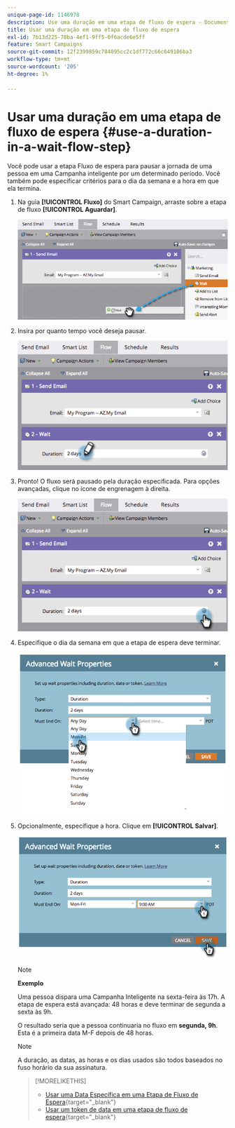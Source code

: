 ```yaml
---
unique-page-id: 1146978
description: Use uma duração em uma etapa de fluxo de espera - Documentação do Marketo - Documentação do produto
title: Usar uma duração em uma etapa de fluxo de espera
exl-id: 7b13d225-78ba-4ef1-9ff5-0f6acde6e5ff
feature: Smart Campaigns
source-git-commit: 12f2399859c784095cc2c1df772c66c649106ba3
workflow-type: tm+mt
source-wordcount: '205'
ht-degree: 1%

---
```


# Usar uma duração em uma etapa de fluxo de espera {#use-a-duration-in-a-wait-flow-step}

Você pode usar a etapa Fluxo de espera para pausar a jornada de uma pessoa em uma Campanha inteligente por um determinado período. Você também pode especificar critérios para o dia da semana e a hora em que ela termina.

1. Na guia **[!UICONTROL Fluxo]** do Smart Campaign, arraste sobre a etapa de fluxo **[!UICONTROL Aguardar]**.

   ![](assets/use-a-duration-in-a-wait-flow-step-1.png)

1. Insira por quanto tempo você deseja pausar.

   ![](assets/use-a-duration-in-a-wait-flow-step-2.png)

1. Pronto! O fluxo será pausado pela duração especificada. Para opções avançadas, clique no ícone de engrenagem à direita.

   ![](assets/use-a-duration-in-a-wait-flow-step-3.png)

1. Especifique o dia da semana em que a etapa de espera deve terminar.

   ![](assets/use-a-duration-in-a-wait-flow-step-4.png)

1. Opcionalmente, especifique a hora. Clique em **[!UICONTROL Salvar]**.

   ![](assets/use-a-duration-in-a-wait-flow-step-5.png)

   >[!NOTE]
   >
   >**Exemplo**
   >
   >Uma pessoa dispara uma Campanha Inteligente na sexta-feira às 17h. A etapa de espera está avançada: 48 horas e deve terminar de segunda a sexta às 9h.
   >
   >O resultado seria que a pessoa continuaria no fluxo em **segunda, 9h**. Esta é a primeira data M-F depois de 48 horas.

   >[!NOTE]
   >
   >A duração, as datas, as horas e os dias usados são todos baseados no fuso horário da sua assinatura.

   >[!MORELIKETHIS]
   >
   >* [Usar uma Data Específica em uma Etapa de Fluxo de Espera](/help/marketo/product-docs/core-marketo-concepts/smart-campaigns/flow-actions/wait/use-a-specific-date-in-a-wait-flow-step.md){target="_blank"}
   >* [Usar um token de data em uma etapa de fluxo de espera](/help/marketo/product-docs/core-marketo-concepts/smart-campaigns/flow-actions/wait/use-a-date-token-in-a-wait-flow-step.md){target="_blank"}
